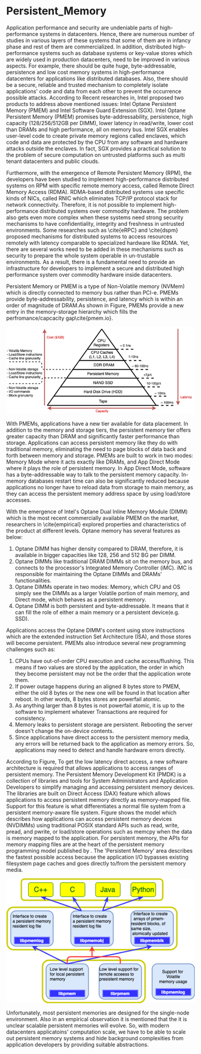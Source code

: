 # Persistent_Memory

Application performance and security are undeniable parts of high-performance systems in datacenters. Hence, there are numerous number of studies in various layers of these systems that some of them are in infancy phase and rest of them are commercialized. In addition, distributed high-performance systems such as database systems or key-value stores which are widely used in production datacenters, need to be improved in various aspects. For example, there should be quite huge, byte-addressable, persistence and low cost memory systems in high-performance datacenters for applications like distributed databases. Also, there should be a secure, reliable and trusted mechanism to completely isolate applications' code and data from each other to prevent the occurrence possible attacks. According to Recent researches in, Intel proposed two products to address above mentioned issues: Intel Optane Persistent Memory (PMEM) and Intel Software Guard Extension (SGX). Intel Optane Persistent Memory (PMEM) promises byte-addressability, persistence, high capacity (128/256/512GB per DIMM), lower latency in read/write, lower cost than DRAMs and high performance, all on memory bus. Intel SGX enables user-level code to create private memory regions called enclaves, which code and data are protected by the CPU from any software and hardware attacks outside the enclaves. In fact, SGX provides a practical solution to the problem of secure computation on untrusted platforms such as multi tenant datacenters and public clouds.

Furthermore, with the emergence of Remote Persistent Memory (RPM), the developers have been studied to implement high-performance distributed systems on RPM with specific remote memory access, called Remote Direct Memory Access (RDMA). RDMA-based distributed systems use specific kinds of NICs, called RNIC which eliminates TCP/IP protocol stack for network connectivity. Therefore, it is not possible to implement high-performance distributed systems over commodity hardware. The problem also gets even more complex when these systems need strong security mechanisms to have confidentiality, integrity and freshness in untrusted environments. Some researches such as \cite{eRPC} and \cite{dspm} proposed mechanisms for distributed systems to access resources remotely with latency comparable to specialized hardware like RDMA. Yet, there are several works need to be added in these mechanisms such as security to prepare the whole system operable in un-trustable environments. As a result, there is a fundamental need to provide an infrastructure for developers to implement a secure and distributed high performance system over commodity hardware inside datacenters.

Persistent Memory or PMEM is a type of Non-Volatile memory (NVMem) which is directly connected to memory bus rather than PCI-e. PMEMs provide byte-addressability, persistence, and latency which is within an order of magnitude of DRAM.As shown in Figure, PMEMs provide a new entry in the memory-storage hierarchy which fills the perfromance/capcacity gap\cite{pmem.io}.

![picture](data/memorypyramid.png)

With PMEMs, applications have a new tier available for data placement. In addition to the memory and storage tiers, the persistent memory tier offers greater capacity than DRAM and significantly faster performance than storage. Applications can access persistent memory like they do with traditional memory, eliminating the need to page blocks of data back and forth between memory and storage.
PMEMs are built to work in two modes: Memory Mode where it acts exactly like DRAMs, and App Direct Mode where it plays the role of persistent memory. In App Direct Mode, software has a byte-addressable way to talk to the persistent memory capacity. In-memory databases restart time can also be significantly reduced because applications no longer have to reload data from storage to main memory, as they can access the persistent memory address space by using load/store accesses.

With the emergence of Intel's Optane Dual Inline Memory Module (DIMM) which is the most recent commercially available PMEM on the market, researchers in \cite{empirical} explored properties and characteristics of the product at different levels. Optane memory has several features as below:

1. Optane DIMM has higher density compared to DRAM, therefore, it is available in bigger capacities like 128, 256 and 512 BG per DIMM.
2. Optane DIMMs like traditional DRAM DIMMs sit on the memory bus, and connects to the processor's Integrated Memory Controller (iMC). iMC is responsible for maintaining the Optane DIMMs and DRAMs' functionalities.
3. Optane DIMMs operate in two modes: Memory, which CPU and OS simply see the DIMMs as a larger Volatile portion of main memory, and Direct mode, which behaves as a persistent memory.
4. Optane DIMM is both persistent and byte-addressable. It means that it can fill the role of either a main memory or a persistent device(e.g. SSD).

Applications access the Optane DIMM's content using store instructions which are the extended instruction Set Architecture (ISA), and those stores will become persistent.
PMEMs also introduce several new programming challenges such as:

1. CPUs have out-of-order CPU execution and cache access/flushing.  This means if two values are stored by the application, the order in which they become persistent may not be the order that the application wrote them.
2. If power outage happens during an aligned 8 bytes store to PMEM, either the old 8 bytes or the new one will be found in that location after reboot. In other words, 8 bytes stores are powerfail atomic.
3. As anything larger than 8 bytes is not powerfail atomic, it is up to the software to implement whatever Transactions are required for consistency.
4. Memory leaks to persistent storage are persistent.  Rebooting the server doesn't change the on-device contents.
5. Since applications have direct access to the persistent memory media, any errors will be returned back to the application as memory errors. So, applications may need to detect and handle hardware errors directly.

According to Figure, To get the low latency direct access, a new software architecture is required that allows applications to access ranges of persistent memory. The Persistent Memory Development Kit (PMDK) is a collection of libraries and tools for System Administrators and Application Developers to simplify managing and accessing persistent memory devices. The libraries are built on Direct Access (DAX) feature which allows applications to access persistent memory directly as memory-mapped file. Support for this feature is what differentiates a normal file system from a persistent memory-aware file system. Figure shows the model which describes how applications can access persistent memory devices (NVDIMMs) using traditional POSIX standard APIs such as read, write, pread, and pwrite, or load/store operations such as memcpy when the data is memory mapped to the application. For persistent memory, the APIs for memory mapping files are at the heart of the persistent memory programming model published by . The 'Persistent Memory' area describes the fastest possible access because the application I/O bypasses existing filesystem page caches and goes directly to/from the persistent memory media.

![picture](data/pmdkdiagram.png)

Unfortunately, most persistent memories are designed for the single-node environment. Also in an empirical observation it is mentioned that the it is unclear scalable persistent memories will evolve. So, with modern datacenters applicatoins' computation scale, we have to be able to scale out persistent memory systems and hide background complexities from application developers by providing suitable abstractions.
